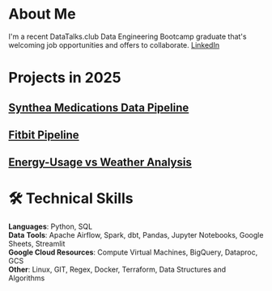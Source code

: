 
# About Me
I'm a recent DataTalks.club Data Engineering Bootcamp graduate that's welcoming job opportunities and offers to collaborate.
 [LinkedIn](https://www.linkedin.com/in/michael-salata-6115a926/)

# Projects in 2025

## [Synthea Medications Data Pipeline](https://github.com/MichaelSalata/synthea-pipeline)

## [Fitbit Pipeline](https://github.com/MichaelSalata/compare-my-biometrics)

## [Energy-Usage vs Weather Analysis](https://github.com/MichaelSalata/energy-analysis-web)

# 🛠️ Technical Skills

**Languages**: Python, SQL  
**Data** **Tools**: Apache Airflow, Spark, dbt, Pandas, Jupyter Notebooks, Google Sheets, Streamlit  
**Google Cloud Resources**: Compute Virtual Machines, BigQuery, Dataproc, GCS  
**Other**: Linux, GIT, Regex, Docker, Terraform, Data Structures and Algorithms  
